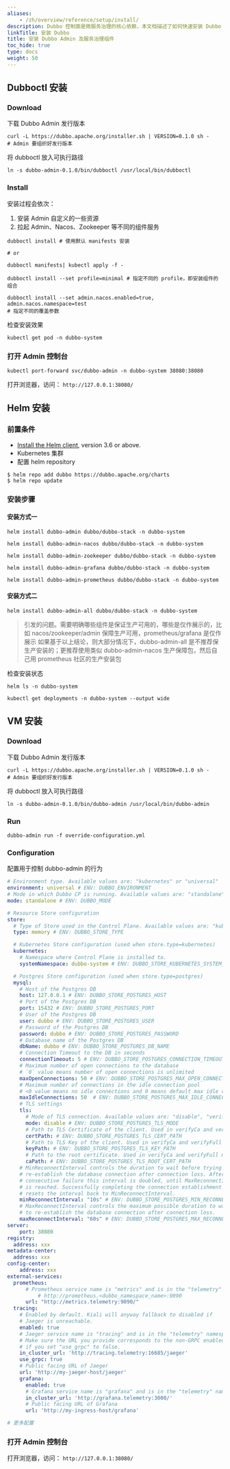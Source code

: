 ```yaml
---
aliases:
    - /zh/overview/reference/setup/install/
description: Dubbo 控制面是微服务治理的核心依赖，本文档描述了如何快速安装 Dubbo Admin 控制面、控制台以及服务发现、监控等组件。
linkTitle: 安装 Dubbo
title: 安装 Dubbo Admin 及服务治理组件
toc_hide: true
type: docs
weight: 50
---
```



## Dubboctl 安装
### Download
下载 Dubbo Admin 发行版本
```shell
curl -L https://dubbo.apache.org/installer.sh | VERSION=0.1.0 sh -
# Admin 要组织好发行版本
```

将 dubboctl 放入可执行路径
```shell
ln -s dubbo-admin-0.1.0/bin/dubboctl /usr/local/bin/dubboctl
```
### Install
安装过程会依次：

1. 安装 Admin 自定义的一些资源
2. 拉起 Admin、Nacos、Zookeeper 等不同的组件服务
```shell
dubboctl install # 使用默认 manifests 安装

# or

dubboctl manifests| kubectl apply -f -
```

```shell
dubboctl install --set profile=minimal # 指定不同的 profile，即安装组件的组合
```

```shell
dubboctl install --set admin.nacos.enabled=true, admin.nacos.namespace=test
# 指定不同的覆盖参数
```

检查安装效果
```shell
kubectl get pod -n dubbo-system
```

### 打开 Admin 控制台
```shell
kubectl port-forward svc/dubbo-admin -n dubbo-system 38080:38080
```

打开浏览器，访问： `http://127.0.0.1:38080/`
## Helm 安装
### 前置条件

- [Install the Helm client](https://helm.sh/docs/intro/install/), version 3.6 or above.
- Kubernetes 集群
- 配置 helm repository
```shell
$ helm repo add dubbo https://dubbo.apache.org/charts
$ helm repo update
```
### 安装步骤
#### 安装方式一
```shell
helm install dubbo-admin dubbo/dubbo-stack -n dubbo-system

helm install dubbo-admin-nacos dubbo/dubbo-stack -n dubbo-system

helm install dubbo-admin-zookeeper dubbo/dubbo-stack -n dubbo-system
```

```shell
helm install dubbo-admin-grafana dubbo/dubbo-stack -n dubbo-system

helm install dubbo-admin-prometheus dubbo/dubbo-stack -n dubbo-system
```
#### 安装方式二
```shell
helm install dubbo-admin-all dubbo/dubbo-stack -n dubbo-system
```

> 引发的问题。需要明确哪些组件是保证生产可用的，哪些是仅作展示的，比如 nacos/zookeeper/admin 保障生产可用，prometheus/grafana 是仅作展示
> 如果基于以上结论，则大部分情况下，dubbo-admin-all 是不推荐保生产安装的；更推荐使用类似 dubbo-admin-nacos 生产保障包，然后自己用 prometheus 社区的生产安装包


检查安装状态
```shell
helm ls -n dubbo-system

kubectl get deployments -n dubbo-system --output wide
```

## VM 安装
### Download
下载 Dubbo Admin 发行版本
```shell
curl -L https://dubbo.apache.org/installer.sh | VERSION=0.1.0 sh -
# Admin 要组织好发行版本
```

将 dubboctl 放入可执行路径
```shell
ln -s dubbo-admin-0.1.0/bin/dubbo-admin /usr/local/bin/dubbo-admin
```
### Run
```shell
dubbo-admin run -f override-configuration.yml
```
### Configuration
配置用于控制 dubbo-admin 的行为


```yaml
# Environment type. Available values are: "kubernetes" or "universal"
environment: universal # ENV: DUBBO_ENVIRONMENT
# Mode in which Dubbo CP is running. Available values are: "standalone", "global", "zone"
mode: standalone # ENV: DUBBO_MODE

# Resource Store configuration
store:
  # Type of Store used in the Control Plane. Available values are: "kubernetes", "postgres" or "memory"
  type: memory # ENV: DUBBO_STORE_TYPE

  # Kubernetes Store configuration (used when store.type=kubernetes)
  kubernetes:
    # Namespace where Control Plane is installed to.
    systemNamespace: dubbo-system # ENV: DUBBO_STORE_KUBERNETES_SYSTEM_NAMESPACE

  # Postgres Store configuration (used when store.type=postgres)
  mysql:
    # Host of the Postgres DB
    host: 127.0.0.1 # ENV: DUBBO_STORE_POSTGRES_HOST
    # Port of the Postgres DB
    port: 15432 # ENV: DUBBO_STORE_POSTGRES_PORT
    # User of the Postgres DB
    user: dubbo # ENV: DUBBO_STORE_POSTGRES_USER
    # Password of the Postgres DB
    password: dubbo # ENV: DUBBO_STORE_POSTGRES_PASSWORD
    # Database name of the Postgres DB
    dbName: dubbo # ENV: DUBBO_STORE_POSTGRES_DB_NAME
    # Connection Timeout to the DB in seconds
    connectionTimeout: 5 # ENV: DUBBO_STORE_POSTGRES_CONNECTION_TIMEOUT
    # Maximum number of open connections to the database
    # `0` value means number of open connections is unlimited
    maxOpenConnections: 50 # ENV: DUBBO_STORE_POSTGRES_MAX_OPEN_CONNECTIONS
    # Maximum number of connections in the idle connection pool
    # <0 value means no idle connections and 0 means default max idle connections
    maxIdleConnections: 50  # ENV: DUBBO_STORE_POSTGRES_MAX_IDLE_CONNECTIONS
    # TLS settings
    tls:
      # Mode of TLS connection. Available values are: "disable", "verifyNone", "verifyCa", "verifyFull"
      mode: disable # ENV: DUBBO_STORE_POSTGRES_TLS_MODE
      # Path to TLS Certificate of the client. Used in verifyCa and verifyFull modes
      certPath: # ENV: DUBBO_STORE_POSTGRES_TLS_CERT_PATH
      # Path to TLS Key of the client. Used in verifyCa and verifyFull modes
      keyPath: # ENV: DUBBO_STORE_POSTGRES_TLS_KEY_PATH
      # Path to the root certificate. Used in verifyCa and verifyFull modes.
      caPath: # ENV: DUBBO_STORE_POSTGRES_TLS_ROOT_CERT_PATH
    # MinReconnectInterval controls the duration to wait before trying to
    # re-establish the database connection after connection loss. After each
    # consecutive failure this interval is doubled, until MaxReconnectInterval
    # is reached. Successfully completing the connection establishment procedure
    # resets the interval back to MinReconnectInterval.
    minReconnectInterval: "10s" # ENV: DUBBO_STORE_POSTGRES_MIN_RECONNECT_INTERVAL
    # MaxReconnectInterval controls the maximum possible duration to wait before trying
    # to re-establish the database connection after connection loss.
    maxReconnectInterval: "60s" # ENV: DUBBO_STORE_POSTGRES_MAX_RECONNECT_INTERVAL
server:
	port: 38080
registry:
  address: xxx
metadata-center:
  address: xxx
config-center:
	address: xxx
external-services:
  prometheus:
      # Prometheus service name is "metrics" and is in the "telemetry" namespace
		  # http://prometheus.<dubbo_namespace_name>:9090
      url: "http://metrics.telemetry:9090/"
  tracing:
    # Enabled by default. Kiali will anyway fallback to disabled if
    # Jaeger is unreachable.
    enabled: true
    # Jaeger service name is "tracing" and is in the "telemetry" namespace.
    # Make sure the URL you provide corresponds to the non-GRPC enabled endpoint
    # if you set "use_grpc" to false.
    in_cluster_url: 'http://tracing.telemetry:16685/jaeger'
    use_grpc: true
    # Public facing URL of Jaeger
    url: 'http://my-jaeger-host/jaeger'
	grafana:
      enabled: true
      # Grafana service name is "grafana" and is in the "telemetry" namespace.
      in_cluster_url: 'http://grafana.telemetry:3000/'
      # Public facing URL of Grafana
      url: 'http://my-ingress-host/grafana'

# 更多配置
```
### 打开 Admin 控制台

打开浏览器，访问： `http://127.0.0.1:38080/`